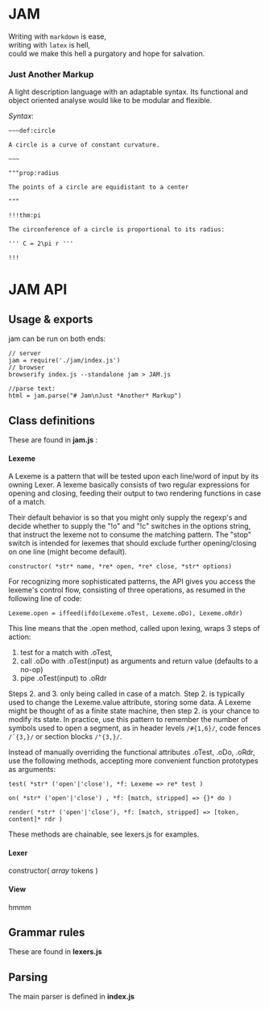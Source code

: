 # JAM 

Writing with `markdown` is ease,  
writing with `latex` is hell,   
could we make this hell a purgatory and hope for salvation.   

### Just Another Markup

A light description language with an adaptable syntax.
Its functional and object oriented analyse would like to be modular and flexible.

*Syntax*:

```
~~~def:circle

A circle is a curve of constant curvature.

~~~

"""prop:radius

The points of a circle are equidistant to a center

"""

!!!thm:pi

The circonference of a circle is proportional to its radius:

''' C = 2\pi r '''

!!!

```
# JAM API

## Usage & exports

jam can be run on both ends:
```
// server
jam = require('./jam/index.js')
// browser
browserify index.js --standalone jam > JAM.js 

//parse text:
html = jam.parse("# Jam\nJust *Another* Markup")
```

## Class definitions

These are found in **jam.js** : 

#### Lexeme

A Lexeme is a pattern that will be tested upon each line/word of input by its owning Lexer.
A lexeme basically consists of two regular expressions for opening and closing, 
feeding their output to two rendering functions in case of a match.

Their default behavior is so that you might only supply the regexp's and decide 
whether to supply the "!o" and "!c" switches in the options string,
that instruct the lexeme not to consume the matching pattern. 
The "stop" switch is intended for lexemes that should exclude 
further opening/closing on one line (might become default).

```
constructor( *str* name, *re* open, *re* close, *str* options)
```
For recognizing more sophisticated patterns, 
the API gives you access the lexeme's control flow, consisting of three operations,
as resumed in the following line of code:

``` 
Lexeme.open = iffeed(ifdo(Lexeme.oTest, Lexeme.oDo), Lexeme.oRdr)
```
This line means that the .open method, called upon lexing, wraps 3 steps of action:

1. test for a match with .oTest,
2. call .oDo with .oTest(input) as arguments and return value (defaults to a no-op)
3. pipe .oTest(input) to  .oRdr 

Steps 2. and 3. only being called in case of a match.
Step 2. is typically used to change the Lexeme.value attribute, storing some data.
A Lexeme might be thought of as a finite state machine,
then step 2. is your chance to modify its state. 
In practice, use this pattern to remember the number of symbols used to open a segment,
as in header levels `/#{1,6}/`, code fences ``/`{3,}/`` or section blocks `/"{3,}/`.


Instead of manually overriding the functional attributes .oTest, .oDo, .oRdr, 
use the following methods, accepting more convenient function prototypes as arguments: 
 
```
test( *str* ('open'|'close'), *f: Lexeme => re* test )

on( *str* ('open'|'close') , *f: [match, stripped] => {}* do )

render( *str* ('open'|'close'), *f: [match, stripped] => [token, content]* rdr )
```

These methods are chainable, see lexers.js for examples.


#### Lexer

constructor( *array* tokens )

#### View 

hmmm


## Grammar rules

These are found in **lexers.js**

## Parsing

The main parser is defined in **index.js**


 
